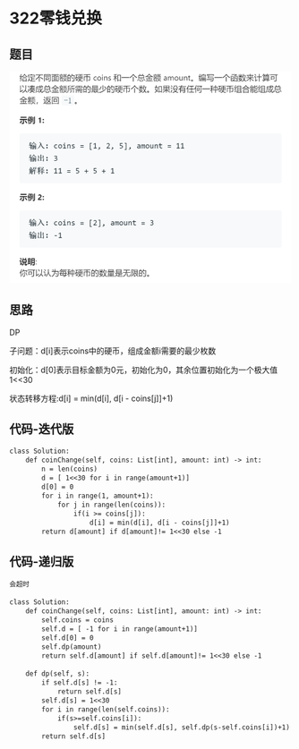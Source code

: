 # 322零钱兑换

## 题目

![avatar](pic/322零钱兑换.png)

## 思路

DP

子问题：d[i]表示coins中的硬币，组成金额i需要的最少枚数

初始化：d[0]表示目标金额为0元，初始化为0，其余位置初始化为一个极大值1<<30

状态转移方程:d[i] = min(d[i], d[i - coins[j]]+1)

<div STYLE="page-break-after: always;"></div>

## 代码-迭代版

    class Solution:
        def coinChange(self, coins: List[int], amount: int) -> int:
            n = len(coins)
            d = [ 1<<30 for i in range(amount+1)]
            d[0] = 0
            for i in range(1, amount+1):
                for j in range(len(coins)):
                    if(i >= coins[j]):
                        d[i] = min(d[i], d[i - coins[j]]+1)
            return d[amount] if d[amount]!= 1<<30 else -1

## 代码-递归版

    会超时

    class Solution:
        def coinChange(self, coins: List[int], amount: int) -> int:
            self.coins = coins
            self.d = [ -1 for i in range(amount+1)]
            self.d[0] = 0
            self.dp(amount)
            return self.d[amount] if self.d[amount]!= 1<<30 else -1

        def dp(self, s):
            if self.d[s] != -1:
                return self.d[s]
            self.d[s] = 1<<30
            for i in range(len(self.coins)):
                if(s>=self.coins[i]):
                    self.d[s] = min(self.d[s], self.dp(s-self.coins[i])+1)
            return self.d[s]
